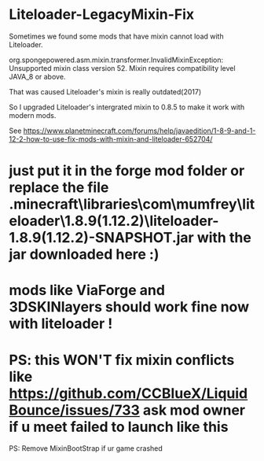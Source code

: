 # Liteloader-LegacyMixin-Fix
Sometimes we found some mods that have mixin cannot load with Liteloader.

org.spongepowered.asm.mixin.transformer.InvalidMixinException: Unsupported mixin class version 52. Mixin requires compatibility level JAVA_8 or above.

That was caused Liteloader's mixin is really outdated(2017)

So I upgraded Liteloader's intergrated mixin to 0.8.5 to make it work with modern mods.

See https://www.planetminecraft.com/forums/help/javaedition/1-8-9-and-1-12-2-how-to-use-fix-mods-with-mixin-and-liteloader-652704/

# just put it in the forge mod folder or replace the file .minecraft\libraries\com\mumfrey\liteloader\1.8.9(1.12.2)\liteloader-1.8.9(1.12.2)-SNAPSHOT.jar with the jar downloaded here :)
# mods like ViaForge and 3DSKINlayers should work fine now with liteloader !

# PS: this WON'T fix mixin conflicts like https://github.com/CCBlueX/LiquidBounce/issues/733 ask mod owner if u meet failed to launch like this

PS: Remove MixinBootStrap if ur game crashed
